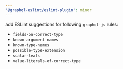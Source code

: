 ```yaml
---
'@graphql-eslint/eslint-plugin': minor
---
```


add ESLint suggestions for following `graphql-js` rules:

- `fields-on-correct-type`
- `known-argument-names`
- `known-type-names`
- `possible-type-extension`
- `scalar-leafs`
- `value-literals-of-correct-type`
